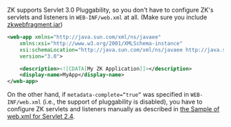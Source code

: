 ZK supports Servlet 3.0 Pluggability, so you don't have to configure
ZK's servlets and listeners in `WEB-INF/web.xml` at all. (Make sure you
include
[zkwebfragment.jar](https://mavensync.zkoss.org/eval/org/zkoss/zk/zkwebfragment/))

``` xml
<web-app xmlns="http://java.sun.com/xml/ns/javaee"
    xmlns:xsi="http://www.w3.org/2001/XMLSchema-instance"
    xsi:schemaLocation="http://java.sun.com/xml/ns/javaee http://java.sun.com/xml/ns/javaee/web-app_3_0.xsd"
    version="3.0">

    <description><![CDATA[My ZK Application]]></description>
    <display-name>MyApp</display-name>
</web-app>
```

On the other hand, if `metadata-complete=“true”` was specified in
`WEB-INF/web.xml` (i.e., the support of pluggability is disabled), you
have to configure ZK servlets and listeners manually as described in
[the Sample of web.xml for Servlet
2.4](ZK_Installation_Guide/ZK_Background/Sample_of_web.xml_for_Servlet_2.4).
